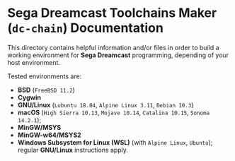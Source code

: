 # Sega Dreamcast Toolchains Maker (`dc-chain`) Documentation #

This directory contains helpful information and/or files in order to build a
working environment for **Sega Dreamcast** programming, depending of your host
environment.

Tested environments are:

- **BSD** (`FreeBSD 11.2`)
- **Cygwin**
- **GNU/Linux** (`Lubuntu 18.04`, `Alpine Linux 3.11`, `Debian 10.3`)
- **macOS** (`High Sierra 10.13`, `Mojave 10.14`, `Catalina 10.15`, `Sonoma 14.2.1`);
- **MinGW/MSYS**
- **MinGW-w64/MSYS2**
- **Windows Subsystem for Linux (WSL)** (with `Alpine Linux`, `Ubuntu`); regular
  **GNU/Linux** instructions apply.
